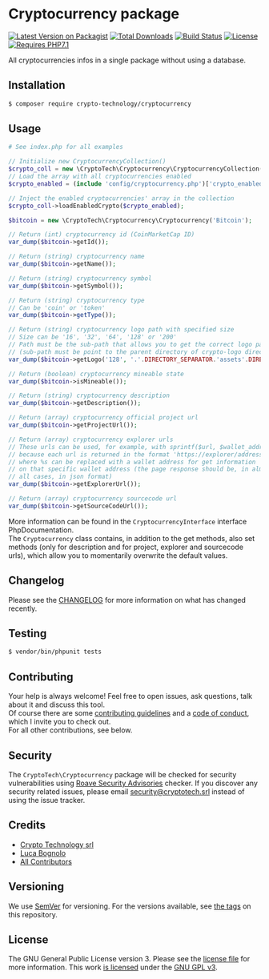 # Cryptocurrency package

[![Latest Version on Packagist][ico-version]][link-packagist]
[![Total Downloads][ico-downloads]][link-downloads]
[![Build Status][ico-travis]][link-travis]
[![License][ico-license]][link-license]
[![Requires PHP7.1][ico-php]][link-php]

All cryptocurrencies infos in a single package without using a database.

## Installation

``` bash
$ composer require crypto-technology/cryptocurrency
```

## Usage

```php
# See index.php for all examples

// Initialize new CryptocurrencyCollection()
$crypto_coll = new \CryptoTech\Cryptocurrency\CryptocurrencyCollection();
// Load the array with all cryptocurrencies enabled
$crypto_enabled = (include 'config/cryptocurrency.php')['crypto_enabled'];

// Inject the enabled cryptocurrencies' array in the collection
$crypto_coll->loadEnabledCrypto($crypto_enabled);

$bitcoin = new \CryptoTech\Cryptocurrency\Cryptocurrency('Bitcoin');

// Return (int) cryptocurrency id (CoinMarketCap ID)
var_dump($bitcoin->getId());

// Return (string) cryptocurrency name
var_dump($bitcoin->getName());

// Return (string) cryptocurrency symbol
var_dump($bitcoin->getSymbol());

// Return (string) cryptocurrency type
// Can be 'coin' or 'token'
var_dump($bitcoin->getType());

// Return (string) cryptocurrency logo path with specified size
// Size can be '16', '32', '64', '128' or '200'
// Path must be the sub-path that allows you to get the correct logo path
// (sub-path must be point to the parent directory of crypto-logo directory)
var_dump($bitcoin->getLogo('128', '.'.DIRECTORY_SEPARATOR.'assets'.DIRECTORY_SEPARATOR));

// Return (boolean) cryptocurrency mineable state
var_dump($bitcoin->isMineable());

// Return (string) cryptocurrency description
var_dump($bitcoin->getDescription());

// Return (array) cryptocurrency official project url
var_dump($bitcoin->getProjectUrl());

// Return (array) cryptocurrency explorer urls
// These urls can be used, for example, with sprintf($url, $wallet_address)
// because each url is returned in the format 'https://explorer/address/%s'
// where %s can be replaced with a wallet address for get information
// on that specific wallet address (the page response should be, in almost
// all cases, in json format)
var_dump($bitcoin->getExplorerUrl());

// Return (array) cryptocurrency sourcecode url
var_dump($bitcoin->getSourceCodeUrl());
```

More information can be found in the `CryptocurrencyInterface` interface PhpDocumentation.  
The `Cryptocurrency` class contains, in addition to the get methods, also set methods (only for description and for project, explorer and sourcecode urls), which allow you to momentarily overwrite the default values.

## Changelog

Please see the [CHANGELOG](CHANGELOG.md) for more information on what has changed recently.

## Testing

``` bash
$ vendor/bin/phpunit tests
```

## Contributing

Your help is always welcome! Feel free to open issues, ask questions, talk about it and discuss this tool.  
Of course there are some [contributing guidelines](CONTRIBUTING.md) and a [code of conduct](CODE_OF_CONDUCT.md), which I invite you to check out.  
For all other contributions, see below.

## Security

The `CryptoTech\Cryptocurrency` package will be checked for security vulnerabilities using [Roave Security Advisories][link-roave] checker.
If you discover any security related issues, please email [security@cryptotech.srl](mailto:security@cryptotech.srl) instead of using the issue tracker.

## Credits

- [Crypto Technology srl][link-author]
- [Luca Bognolo][link-coauthor]
- [All Contributors][link-contributors]

## Versioning
We use [SemVer][link-semver] for versioning. For the versions available, see [the tags][link-tags] on this repository.

## License

The GNU General Public License version 3. Please see the [license file](LICENSE) for more information.
This work [is licensed](LICENSE) under the [GNU GPL v3][link-license].

[ico-version]: https://img.shields.io/packagist/v/crypto-technology/cryptocurrency.svg?style=flat-square
[ico-downloads]: https://img.shields.io/packagist/dt/crypto-technology/cryptocurrency.svg?style=flat-square
[ico-travis]: https://img.shields.io/travis/crypto-technology/cryptocurrency/master.svg?style=flat-square
[ico-license]: https://img.shields.io/github/license/crypto-technology/cryptocurrency.svg?style=flat-square
[ico-php]: https://img.shields.io/badge/php-7.0-red.svg?style=flat-square

[link-packagist]: https://packagist.org/packages/crypto-technology/cryptocurrency
[link-downloads]: https://packagist.org/packages/crypto-technology/cryptocurrency
[link-travis]: https://travis-ci.com/crypto-technology/cryptocurrency
[link-license]: https://www.gnu.org/licenses/gpl-3.0.en.html
[link-php]: https://secure.php.net/downloads.php
[link-roave]: https://github.com/Roave/SecurityAdvisories
[link-author]: https://cryptotech.srl
[link-coauthor]: https://bogny.eu
[link-contributors]: https://github.com/crypto-technology/cryptocurrency/contributors
[link-semver]: https://semver.org/
[link-tags]: https://github.com/crypto-technology/cryptocurrency/tags
